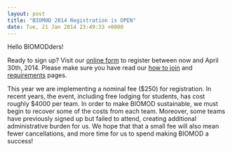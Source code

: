 ```yaml
---
layout: post
title: "BIOMOD 2014 Registration is OPEN"
date: Tue, 21 Jan 2014 23:49:33 +0000
---
```


Hello BIOMODders! 

Ready to sign up? Visit our [online form](https://biomod.wufoo.com/forms/2014-registration-form/) to register between now and April 30th, 2014. Please make sure you have read our [how to join](/pages/how-to-join) and [requirements](/pages/requirements) pages.<!--more-->

This year we are implementing a nominal fee ($250) for registration. In recent years, the event, including free lodging for students, has cost roughly $4000 per team. In order to make BIOMOD sustainable, we must begin to recover some of the costs from each team. Moreover, some teams have previously signed up but failed to attend, creating additional administrative burden for us. We hope that that a small fee will also mean fewer cancellations, and more time for us to spend making BIOMOD a success!
